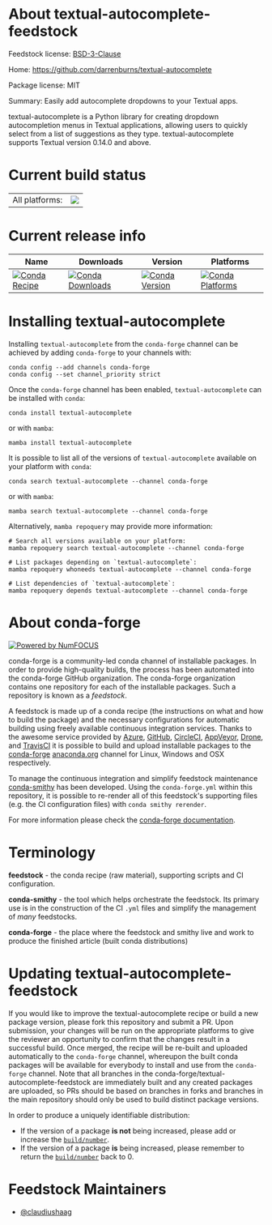 About textual-autocomplete-feedstock
====================================

Feedstock license: [BSD-3-Clause](https://github.com/conda-forge/textual-autocomplete-feedstock/blob/main/LICENSE.txt)

Home: https://github.com/darrenburns/textual-autocomplete

Package license: MIT

Summary: Easily add autocomplete dropdowns to your Textual apps.

textual-autocomplete is a Python library for creating dropdown autocompletion menus in Textual applications, allowing users to quickly select from a list of suggestions as they type. textual-autocomplete supports Textual version 0.14.0 and above.

Current build status
====================


<table><tr><td>All platforms:</td>
    <td>
      <a href="https://dev.azure.com/conda-forge/feedstock-builds/_build/latest?definitionId=24513&branchName=main">
        <img src="https://dev.azure.com/conda-forge/feedstock-builds/_apis/build/status/textual-autocomplete-feedstock?branchName=main">
      </a>
    </td>
  </tr>
</table>

Current release info
====================

| Name | Downloads | Version | Platforms |
| --- | --- | --- | --- |
| [![Conda Recipe](https://img.shields.io/badge/recipe-textual--autocomplete-green.svg)](https://anaconda.org/conda-forge/textual-autocomplete) | [![Conda Downloads](https://img.shields.io/conda/dn/conda-forge/textual-autocomplete.svg)](https://anaconda.org/conda-forge/textual-autocomplete) | [![Conda Version](https://img.shields.io/conda/vn/conda-forge/textual-autocomplete.svg)](https://anaconda.org/conda-forge/textual-autocomplete) | [![Conda Platforms](https://img.shields.io/conda/pn/conda-forge/textual-autocomplete.svg)](https://anaconda.org/conda-forge/textual-autocomplete) |

Installing textual-autocomplete
===============================

Installing `textual-autocomplete` from the `conda-forge` channel can be achieved by adding `conda-forge` to your channels with:

```
conda config --add channels conda-forge
conda config --set channel_priority strict
```

Once the `conda-forge` channel has been enabled, `textual-autocomplete` can be installed with `conda`:

```
conda install textual-autocomplete
```

or with `mamba`:

```
mamba install textual-autocomplete
```

It is possible to list all of the versions of `textual-autocomplete` available on your platform with `conda`:

```
conda search textual-autocomplete --channel conda-forge
```

or with `mamba`:

```
mamba search textual-autocomplete --channel conda-forge
```

Alternatively, `mamba repoquery` may provide more information:

```
# Search all versions available on your platform:
mamba repoquery search textual-autocomplete --channel conda-forge

# List packages depending on `textual-autocomplete`:
mamba repoquery whoneeds textual-autocomplete --channel conda-forge

# List dependencies of `textual-autocomplete`:
mamba repoquery depends textual-autocomplete --channel conda-forge
```


About conda-forge
=================

[![Powered by
NumFOCUS](https://img.shields.io/badge/powered%20by-NumFOCUS-orange.svg?style=flat&colorA=E1523D&colorB=007D8A)](https://numfocus.org)

conda-forge is a community-led conda channel of installable packages.
In order to provide high-quality builds, the process has been automated into the
conda-forge GitHub organization. The conda-forge organization contains one repository
for each of the installable packages. Such a repository is known as a *feedstock*.

A feedstock is made up of a conda recipe (the instructions on what and how to build
the package) and the necessary configurations for automatic building using freely
available continuous integration services. Thanks to the awesome service provided by
[Azure](https://azure.microsoft.com/en-us/services/devops/), [GitHub](https://github.com/),
[CircleCI](https://circleci.com/), [AppVeyor](https://www.appveyor.com/),
[Drone](https://cloud.drone.io/welcome), and [TravisCI](https://travis-ci.com/)
it is possible to build and upload installable packages to the
[conda-forge](https://anaconda.org/conda-forge) [anaconda.org](https://anaconda.org/)
channel for Linux, Windows and OSX respectively.

To manage the continuous integration and simplify feedstock maintenance
[conda-smithy](https://github.com/conda-forge/conda-smithy) has been developed.
Using the ``conda-forge.yml`` within this repository, it is possible to re-render all of
this feedstock's supporting files (e.g. the CI configuration files) with ``conda smithy rerender``.

For more information please check the [conda-forge documentation](https://conda-forge.org/docs/).

Terminology
===========

**feedstock** - the conda recipe (raw material), supporting scripts and CI configuration.

**conda-smithy** - the tool which helps orchestrate the feedstock.
                   Its primary use is in the construction of the CI ``.yml`` files
                   and simplify the management of *many* feedstocks.

**conda-forge** - the place where the feedstock and smithy live and work to
                  produce the finished article (built conda distributions)


Updating textual-autocomplete-feedstock
=======================================

If you would like to improve the textual-autocomplete recipe or build a new
package version, please fork this repository and submit a PR. Upon submission,
your changes will be run on the appropriate platforms to give the reviewer an
opportunity to confirm that the changes result in a successful build. Once
merged, the recipe will be re-built and uploaded automatically to the
`conda-forge` channel, whereupon the built conda packages will be available for
everybody to install and use from the `conda-forge` channel.
Note that all branches in the conda-forge/textual-autocomplete-feedstock are
immediately built and any created packages are uploaded, so PRs should be based
on branches in forks and branches in the main repository should only be used to
build distinct package versions.

In order to produce a uniquely identifiable distribution:
 * If the version of a package **is not** being increased, please add or increase
   the [``build/number``](https://docs.conda.io/projects/conda-build/en/latest/resources/define-metadata.html#build-number-and-string).
 * If the version of a package **is** being increased, please remember to return
   the [``build/number``](https://docs.conda.io/projects/conda-build/en/latest/resources/define-metadata.html#build-number-and-string)
   back to 0.

Feedstock Maintainers
=====================

* [@claudiushaag](https://github.com/claudiushaag/)

